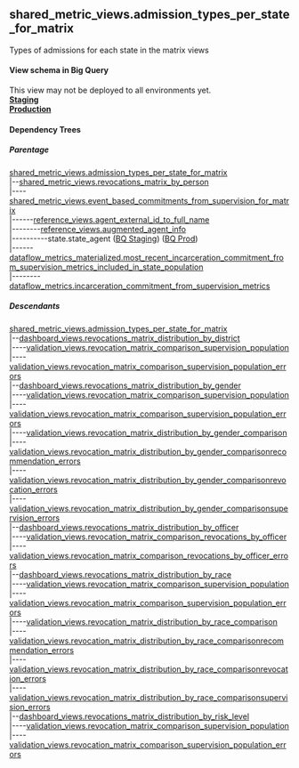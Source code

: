 ## shared_metric_views.admission_types_per_state_for_matrix

Types of admissions for each state in the matrix views


#### View schema in Big Query
This view may not be deployed to all environments yet.<br/>
[**Staging**](https://console.cloud.google.com/bigquery?pli=1&p=recidiviz-staging&page=table&project=recidiviz-staging&d=shared_metric_views&t=admission_types_per_state_for_matrix)
<br/>
[**Production**](https://console.cloud.google.com/bigquery?pli=1&p=recidiviz-123&page=table&project=recidiviz-123&d=shared_metric_views&t=admission_types_per_state_for_matrix)
<br/>

#### Dependency Trees

##### Parentage
[shared_metric_views.admission_types_per_state_for_matrix](../shared_metric_views/admission_types_per_state_for_matrix.md) <br/>
|--[shared_metric_views.revocations_matrix_by_person](../shared_metric_views/revocations_matrix_by_person.md) <br/>
|----[shared_metric_views.event_based_commitments_from_supervision_for_matrix](../shared_metric_views/event_based_commitments_from_supervision_for_matrix.md) <br/>
|------[reference_views.agent_external_id_to_full_name](../reference_views/agent_external_id_to_full_name.md) <br/>
|--------[reference_views.augmented_agent_info](../reference_views/augmented_agent_info.md) <br/>
|----------state.state_agent ([BQ Staging](https://console.cloud.google.com/bigquery?pli=1&p=recidiviz-staging&page=table&project=recidiviz-staging&d=state&t=state_agent)) ([BQ Prod](https://console.cloud.google.com/bigquery?pli=1&p=recidiviz-123&page=table&project=recidiviz-123&d=state&t=state_agent)) <br/>
|------[dataflow_metrics_materialized.most_recent_incarceration_commitment_from_supervision_metrics_included_in_state_population](../dataflow_metrics_materialized/most_recent_incarceration_commitment_from_supervision_metrics_included_in_state_population.md) <br/>
|--------[dataflow_metrics.incarceration_commitment_from_supervision_metrics](../../metrics/incarceration/incarceration_commitment_from_supervision_metrics.md) <br/>


##### Descendants
[shared_metric_views.admission_types_per_state_for_matrix](../shared_metric_views/admission_types_per_state_for_matrix.md) <br/>
|--[dashboard_views.revocations_matrix_distribution_by_district](../dashboard_views/revocations_matrix_distribution_by_district.md) <br/>
|----[validation_views.revocation_matrix_comparison_supervision_population](../validation_views/revocation_matrix_comparison_supervision_population.md) <br/>
|----[validation_views.revocation_matrix_comparison_supervision_population_errors](../validation_views/revocation_matrix_comparison_supervision_population_errors.md) <br/>
|--[dashboard_views.revocations_matrix_distribution_by_gender](../dashboard_views/revocations_matrix_distribution_by_gender.md) <br/>
|----[validation_views.revocation_matrix_comparison_supervision_population](../validation_views/revocation_matrix_comparison_supervision_population.md) <br/>
|----[validation_views.revocation_matrix_comparison_supervision_population_errors](../validation_views/revocation_matrix_comparison_supervision_population_errors.md) <br/>
|----[validation_views.revocation_matrix_distribution_by_gender_comparison](../validation_views/revocation_matrix_distribution_by_gender_comparison.md) <br/>
|----[validation_views.revocation_matrix_distribution_by_gender_comparisonrecommendation_errors](../validation_views/revocation_matrix_distribution_by_gender_comparisonrecommendation_errors.md) <br/>
|----[validation_views.revocation_matrix_distribution_by_gender_comparisonrevocation_errors](../validation_views/revocation_matrix_distribution_by_gender_comparisonrevocation_errors.md) <br/>
|----[validation_views.revocation_matrix_distribution_by_gender_comparisonsupervision_errors](../validation_views/revocation_matrix_distribution_by_gender_comparisonsupervision_errors.md) <br/>
|--[dashboard_views.revocations_matrix_distribution_by_officer](../dashboard_views/revocations_matrix_distribution_by_officer.md) <br/>
|----[validation_views.revocation_matrix_comparison_revocations_by_officer](../validation_views/revocation_matrix_comparison_revocations_by_officer.md) <br/>
|----[validation_views.revocation_matrix_comparison_revocations_by_officer_errors](../validation_views/revocation_matrix_comparison_revocations_by_officer_errors.md) <br/>
|--[dashboard_views.revocations_matrix_distribution_by_race](../dashboard_views/revocations_matrix_distribution_by_race.md) <br/>
|----[validation_views.revocation_matrix_comparison_supervision_population](../validation_views/revocation_matrix_comparison_supervision_population.md) <br/>
|----[validation_views.revocation_matrix_comparison_supervision_population_errors](../validation_views/revocation_matrix_comparison_supervision_population_errors.md) <br/>
|----[validation_views.revocation_matrix_distribution_by_race_comparison](../validation_views/revocation_matrix_distribution_by_race_comparison.md) <br/>
|----[validation_views.revocation_matrix_distribution_by_race_comparisonrecommendation_errors](../validation_views/revocation_matrix_distribution_by_race_comparisonrecommendation_errors.md) <br/>
|----[validation_views.revocation_matrix_distribution_by_race_comparisonrevocation_errors](../validation_views/revocation_matrix_distribution_by_race_comparisonrevocation_errors.md) <br/>
|----[validation_views.revocation_matrix_distribution_by_race_comparisonsupervision_errors](../validation_views/revocation_matrix_distribution_by_race_comparisonsupervision_errors.md) <br/>
|--[dashboard_views.revocations_matrix_distribution_by_risk_level](../dashboard_views/revocations_matrix_distribution_by_risk_level.md) <br/>
|----[validation_views.revocation_matrix_comparison_supervision_population](../validation_views/revocation_matrix_comparison_supervision_population.md) <br/>
|----[validation_views.revocation_matrix_comparison_supervision_population_errors](../validation_views/revocation_matrix_comparison_supervision_population_errors.md) <br/>

